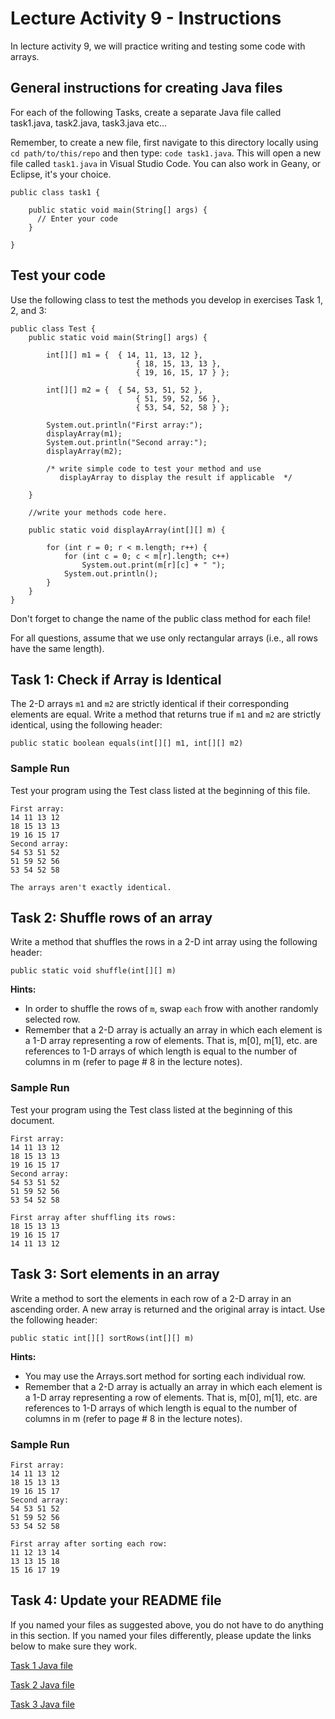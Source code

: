 # Lecture Activity 9 - Instructions

In lecture activity 9, we will practice writing and testing some code with arrays.

## General instructions for creating Java files

For each of the following Tasks, create a separate Java file called task1.java, task2.java, task3.java etc... 

Remember, to create a new file, first navigate to this directory locally using `cd path/to/this/repo` and then type: `code task1.java`.
This will open a new file called `task1.java` in Visual Studio Code.
You can also work in Geany, or Eclipse, it's your choice.


```
public class task1 {

	public static void main(String[] args) {
	  // Enter your code
	}
  
}
```

## Test your code

Use the following class to test the methods you develop in exercises Task 1, 2, and 3:

```
public class Test {
	public static void main(String[] args) {

		int[][] m1 = { 	{ 14, 11, 13, 12 }, 
							{ 18, 15, 13, 13 },
							{ 19, 16, 15, 17 } };

		int[][] m2 = { 	{ 54, 53, 51, 52 }, 
							{ 51, 59, 52, 56 },
							{ 53, 54, 52, 58 } };

		System.out.println("First array:"); 
		displayArray(m1);
		System.out.println("Second array:"); 
		displayArray(m2);

		/* write simple code to test your method and use
		   displayArray to display the result if applicable  */

	}

	//write your methods code here.

	public static void displayArray(int[][] m) {

		for (int r = 0; r < m.length; r++) {
			for (int c = 0; c < m[r].length; c++)
				System.out.print(m[r][c] + " ");
			System.out.println();
		}
	}
}
```

Don't forget to change the name of the public class method for each file!

For all questions, assume that we use only rectangular arrays (i.e., all rows have the same length).

## Task 1: Check if Array is Identical

The 2-D arrays `m1` and `m2` are strictly identical if their corresponding elements are equal. Write a method that returns true if `m1` and `m2` are strictly identical, using the following header:

```
public static boolean equals(int[][] m1, int[][] m2)
```

### Sample Run

Test your program using the Test class listed at the beginning of this file. 

```
First array:
14 11 13 12
18 15 13 13
19 16 15 17
Second array:
54 53 51 52
51 59 52 56
53 54 52 58

The arrays aren't exactly identical.
```

## Task 2: Shuffle rows of an array

Write a method that shuffles the rows in a 2-D int array using the following header:

```
public static void shuffle(int[][] m)
```

**Hints:**

- In order to shuffle the rows of `m`, swap `each` frow with another randomly selected row.
- Remember that a 2-D array is actually an array in which each element is a 1-D array representing a row of elements. That is, m[0], m[1], etc. are references to 1-D arrays of which length is equal to the number of columns in m (refer to page # 8 in the lecture notes).

### Sample Run

Test your program using the Test class listed at the beginning of this document. 

```
First array:
14 11 13 12
18 15 13 13
19 16 15 17
Second array:
54 53 51 52
51 59 52 56
53 54 52 58

First array after shuffling its rows:
18 15 13 13
19 16 15 17
14 11 13 12
```
## Task 3: Sort elements in an array

Write a method to sort the elements in each row of a 2-D array in an ascending order. A new array is returned and the original array is intact. Use the following header:

```
public static int[][] sortRows(int[][] m)
```

**Hints:**

- You may use the Arrays.sort method for sorting each individual row.
- Remember that a 2-D array is actually an array in which each element is a 1-D array representing a row of elements. That is, m[0], m[1], etc. are references to 1-D arrays of which length is equal to the number of columns in m (refer to page # 8 in the lecture notes).

### Sample Run

```
First array:
14 11 13 12
18 15 13 13
19 16 15 17
Second array:
54 53 51 52
51 59 52 56
53 54 52 58

First array after sorting each row:
11 12 13 14
13 13 15 18
15 16 17 19
```

## Task 4: Update your README file 

If you named your files as suggested above, you do not have to do anything in this section.
If you named your files differently, please update the links below to make sure they work.

[Task 1 Java file](./task1.java)

[Task 2 Java file](./task2.java)

[Task 3 Java file](./task3.java)
